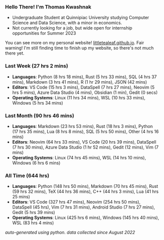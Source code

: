 
### Hello There! I'm Thomas Kwashnak

- Undergraduate Student at Quinnipiac University studying Computer Science and Data Science, with a minor in economics.
- Not currently looking for a job, but wide open for internship opportunities for Summer 2023

You can see more on my personal website! [littletealeaf.github.io](https://littletealeaf.github.io). Fair warning! I'm still finding time to finish up my website, so there's not much there yet.

### Last Week (27 hrs 2 mins)
- **Languages**: Python (8 hrs 18 mins), Rust (5 hrs 33 mins), SQL (4 hrs 37 mins), Markdown (3 hrs 41 mins), R (1 hr 29 mins), JSON (42 mins)
- **Editors**: VS Code (15 hrs 3 mins), DataSpell (7 hrs 27 mins), Neovim (5 hrs 5 mins), Azure Data Studio (4 mins), Obsidian (1 min), Gedit (0 secs)
- **Operating Systems**: Linux (11 hrs 34 mins), WSL (10 hrs 33 mins), Windows (5 hrs 34 mins)
    
### Last Month (90 hrs 46 mins)
- **Languages**: Markdown (23 hrs 53 mins), Rust (18 hrs 3 mins), Python (17 hrs 35 mins), Lua (8 hrs 8 mins), SQL (5 hrs 50 mins), Other (4 hrs 16 mins)
- **Editors**: Neovim (64 hrs 33 mins), VS Code (20 hrs 39 mins), DataSpell (7 hrs 30 mins), Azure Data Studio (1 hr 52 mins), Gedit (12 mins), Vim (7 mins)
- **Operating Systems**: Linux (74 hrs 45 mins), WSL (14 hrs 10 mins), Windows (6 hrs 6 mins)
    
### All Time (644 hrs)
- **Languages**: Python (148 hrs 50 mins), Markdown (70 hrs 45 mins), Rust (59 hrs 32 mins), TeX (44 hrs 36 mins), C++ (44 hrs 3 mins), Lua (41 hrs 25 mins)
- **Editors**: VS Code (327 hrs 47 mins), Neovim (254 hrs 50 mins), DataSpell (45 hrs), Vim (7 hrs 31 mins), Android Studio (7 hrs 27 mins), Gedit (5 hrs 39 mins)
- **Operating Systems**: Linux (425 hrs 6 mins), Windows (145 hrs 40 mins), WSL (83 hrs 4 mins)
    

*auto-generated using python. data collected since August 2022*
